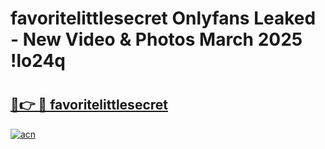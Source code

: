 # favoritelittlesecret Onlyfans Leaked - New Video & Photos March 2025 !lo24q

# <h2><a href="https://qcqps4.iuczelnia.edu.pl?title=favoritelittlesecret&ref=lo24q">🔗👉 🔴 favoritelittlesecret</a></h2>

[![acn](https://github.com/user-attachments/assets/0f9c940e-d8b0-45ae-aac7-cd30a18b3e1c)](https://qcqps4.iuczelnia.edu.pl?title=favoritelittlesecret&ref=lo24q)

